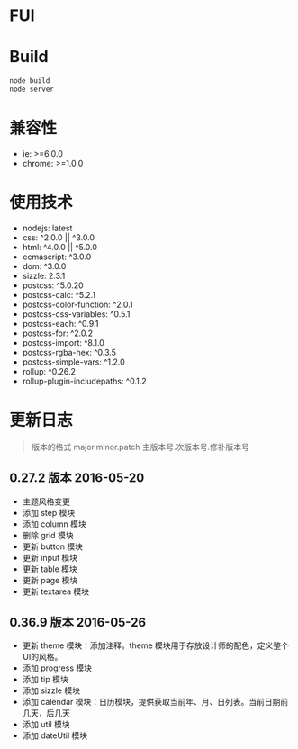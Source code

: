 # FUI

# Build

```sh
node build
node server
```
# 兼容性

* ie: >=6.0.0
* chrome: >=1.0.0

# 使用技术

* nodejs: latest
* css: ^2.0.0 || ^3.0.0
* html: ^4.0.0 || ^5.0.0
* ecmascript: ^3.0.0
* dom: ^3.0.0
* sizzle: 2.3.1
* postcss: ^5.0.20
* postcss-calc: ^5.2.1
* postcss-color-function: ^2.0.1
* postcss-css-variables: ^0.5.1
* postcss-each: ^0.9.1
* postcss-for: ^2.0.2
* postcss-import: ^8.1.0
* postcss-rgba-hex: ^0.3.5
* postcss-simple-vars: ^1.2.0
* rollup: ^0.26.2
* rollup-plugin-includepaths: ^0.1.2

# 更新日志

> 版本的格式
> major.minor.patch
> 主版本号.次版本号.修补版本号

## 0.27.2 版本 2016-05-20

* 主题风格变更
* 添加 step 模块
* 添加 column 模块
* 删除 grid 模块
* 更新 button 模块
* 更新 input 模块
* 更新 table 模块
* 更新 page 模块
* 更新 textarea 模块

## 0.36.9 版本 2016-05-26

* 更新 theme 模块：添加注释。theme 模块用于存放设计师的配色，定义整个UI的风格。
* 添加 progress 模块
* 添加 tip 模块
* 添加 sizzle 模块
* 添加 calendar 模块：日历模块，提供获取当前年、月、日列表。当前日期前几天，后几天
* 添加 util 模块
* 添加 dateUtil 模块

